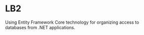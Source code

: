 # LB2
Using Entity Framework Core technology for organizing access to databases from .NET applications.
